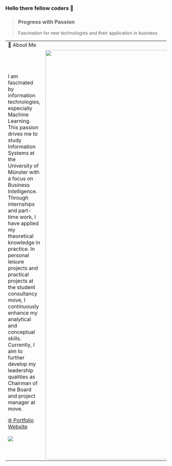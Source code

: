 ### Hello there fellow coders 👋

> ### Progress with Passion
>
> Fascination for new technologies and their application in business

<table>
  <tr>
    <td colspan="2">🚀 About Me</td>
  </tr>
  <tr>
    <td>
      <p>I am fascinated by information technologies, especially Machine Learning. This passion drives me to study Information Systems at the University of Münster with a focus on Business Intelligence. Through internships and part-time work, I have applied my theoretical knowledge in practice. In personal leisure projects and practical projects at the student consultancy move, I continuously enhance my analytical and conceptual skills. Currently, I aim to further develop my leadership qualities as Chairman of the Board and project manager at move.</p>
      <a href="https://leogiesen.de/#/" target="_blank">🌐 Portfolio Website</a>
      <br/><br/>
      <!--<a href="https://www.linkedin.com/in/leogiesen/" target="_blank">🔗 LinkedIn</a>-->
      <a href="https://www.linkedin.com/in/leogiesen/" target="_blank"> <img src="https://img.shields.io/badge/LinkedIn-000000?style=for-the-badge&logo=LinkedIn&logoColor=white"/></a>
    </td>
    <td>
      <img src="https://avatars.githubusercontent.com/u/48908722?v=4" width="1280"> 
    </td>
  </tr>
</table>

<!--
<hr/>
**lgies
en/lgiesen** is a ✨ _special_ ✨ repository because its `README.md` (this file) appears on your GitHub profile.

Here are some ideas to get you started:

- 🔭 I’m currently working on ...
- 🌱 I’m currently learning ...
- 👯 I’m looking to collaborate on ...
- 🤔 I’m looking for help with ...
- 💬 Ask me about ...
- 📫 How to reach me: ...
- 😄 Pronouns: ...
- ⚡ Fun fact: ...
-->
